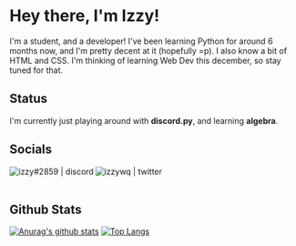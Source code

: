 # Hey there, I'm Izzy!
I'm a student, and a developer! I've been learning Python for around 6 months now, and I'm pretty decent at it (hopefully =p). I also know a bit of HTML and CSS. I'm thinking of learning Web Dev this december, so stay tuned for that. 

## Status
I'm currently just playing around with **discord.py**, and learning **algebra**. 

## Socials
[<img align="left" alt="izzy#2859 | discord" src="https://img.icons8.com/clouds/60/000000/discord-logo.png"/>](https://discord.com/users/521872289231273994)
[<img align="left" alt="izzywq | twitter" src="https://img.icons8.com/cotton/48/000000/twitter.png">](https://twitter.com/izzywq)
<br>
<br>
## Github Stats
[![Anurag's github stats](https://github-readme-stats.vercel.app/api?username=izzy-q&show_icons=true&theme=buefy)](https://github.com/anuraghazra/github-readme-stats)
[![Top Langs](https://github-readme-stats.vercel.app/api/top-langs/?username=izzy-q&hide=powershell&theme=buefy)](https://github.com/anuraghazra/github-readme-stats)
